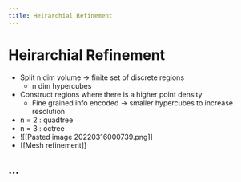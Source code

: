 ```yaml
---
title: Heirarchial Refinement
---
```


# Heirarchial Refinement
- Split n dim volume -> finite set of discrete regions
	- n dim hypercubes
- Construct regions where there is a higher point density
	- Fine grained info encoded -> smaller hypercubes to increase resolution
- n = 2 : quadtree
- n = 3 : octree
- ![[Pasted image 20220316000739.png]]
- [[Mesh refinement]]

## …












